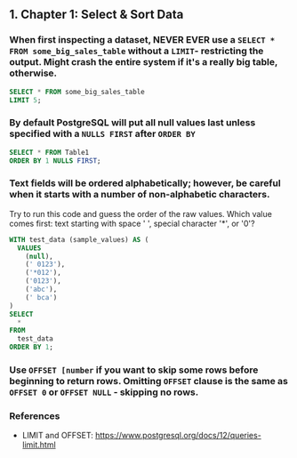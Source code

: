 ## 1. Chapter 1: Select & Sort Data

### When first inspecting a dataset, NEVER EVER use a `SELECT * FROM some_big_sales_table` without a `LIMIT`- restricting the output. Might crash the entire system if it's a really big table, otherwise.
```sql
SELECT * FROM some_big_sales_table
LIMIT 5;

```

### By default PostgreSQL will put all null values last unless specified with a `NULLS FIRST` after `ORDER BY`

```sql
SELECT * FROM Table1
ORDER BY 1 NULLS FIRST;

```

### Text fields will be ordered alphabetically; however, be careful when it starts with a number of non-alphabetic characters.

Try to run this code and guess the order of the raw values. Which value comes first: text starting with space ' ', special character '*', or '0'?
```sql
WITH test_data (sample_values) AS (
  VALUES
    (null),
    (' 0123'),
    ('*012'),
    ('0123'),
    ('abc'),
    (' bca')
)
SELECT
  *
FROM
  test_data
ORDER BY 1;
```

### Use `OFFSET [number` if you want to skip some rows before beginning to return rows. Omitting `OFFSET` clause is the same as `OFFSET 0` or `OFFSET NULL` - skipping no rows.

### References
- LIMIT and OFFSET: https://www.postgresql.org/docs/12/queries-limit.html
